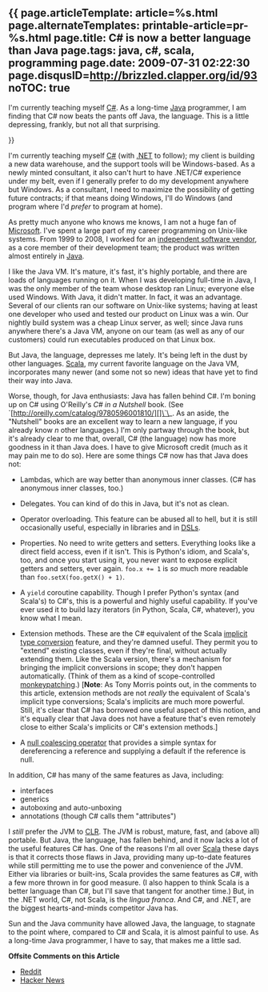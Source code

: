 {{
page.articleTemplate: article=%s.html
page.alternateTemplates: printable-article=pr-%s.html
page.title: C# is now a better language than Java
page.tags: java, c#, scala, programming
page.date: 2009-07-31 02:22:30
page.disqusID=http://brizzled.clapper.org/id/93
noTOC: true
---
I'm currently teaching myself
[C\#][]. As a
long-time [Java][] programmer, I am finding
that C\# now beats the pants off Java, the language. This is a
little depressing, frankly, but not all that surprising.

[C\#]: http://msdn.microsoft.com/en-us/vcsharp/aa336809.aspx
[Java]: http://java.sun.com/

}}

I'm currently teaching myself
[C\#][] (with
[.NET][] to follow); my client is
building a new data warehouse, and the support tools will be
Windows-based. As a newly minted consultant, it also can't hurt to
have .NET/C\# experience under my belt, even if I generally prefer
to do my development anywhere but Windows. As a consultant, I need
to maximize the possibility of getting future contracts; if that
means doing Windows, I'll do Windows (and program where I'd
*prefer* to program at home).

As pretty much anyone who knows me knows, I am not a huge fan of
[Microsoft][]. I've spent a large part of
my career programming on Unix-like systems. From 1999 to 2008, I
worked for an
[independent software vendor][],
as a core member of their development team; the product was written
almost entirely in [Java][].

I like the Java VM. It's mature, it's fast, it's highly portable,
and there are loads of languages running on it. When I was
developing full-time in Java, I was the only member of the team
whose desktop ran Linux; everyone else used Windows. With Java, it
didn't matter. In fact, it was an advantage. Several of our clients
ran our software on Unix-like systems; having at least one
developer who used and tested our product on Linux was a win. Our
nightly build system was a cheap Linux server, as well; since Java
runs anywhere there's a Java VM, anyone on our team (as well as any
of our customers) could run executables produced on that Linux
box.

But Java, the language, depresses me lately. It's being left in the
dust by other languages. [Scala][], my
current favorite language on the Java VM, incorporates many newer
(and some not so new) ideas that have yet to find their way into
Java.

Worse, though, for Java enthusiasts: Java has fallen behind C\#.
I'm boning up on C\# using O'Reilly's *C\# in a Nutshell* book.
(See
\`[http://oreilly.com/catalog/9780596001810/][]\`\_.
As an aside, the "Nutshell" books are an excellent way to learn a
new language, if you already know *n* other languages.) I'm only
partway through the book, but it's already clear to me that,
overall, C\# (the language) now has more goodness in it than Java
does. I have to give Microsoft credit (much as it may pain me to do
so). Here are some things C\# now has that Java does not:

-   Lambdas, which are way better than anonymous inner classes.
    (C\# has anonymous inner classes, too.)

-   Delegates. You can kind of do this in Java, but it's not as
    clean.

-   Operator overloading. This feature can be abused all to hell,
    but it is still occasionally useful, especially in libraries and in
    [DSLs][].

-   Properties. No need to write getters and setters. Everything
    looks like a direct field access, even if it isn't. This is
    Python's idiom, and Scala's, too, and once you start using it, you
    never want to expose explicit getters and setters, ever again.
    `foo.x += 1` is *so* much more readable than
    `foo.setX(foo.getX() + 1)`.

-   A `yield` coroutine capability. Though I prefer Python's syntax
    (and Scala's) to C\#'s, this is a powerful and highly useful
    capability. If you've ever used it to build lazy iterators (in
    Python, Scala, C\#, whatever), you know what I mean.

-   Extension methods. These are the C\# equivalent of the Scala
    [implicit type conversion][]
    feature, and they're damned useful. They permit you to "extend"
    existing classes, even if they're final, without actually extending
    them. Like the Scala version, there's a mechanism for bringing the
    implicit conversions in scope; they don't happen automatically.
    (Think of them as a kind of scope-controlled
    [monkeypatching][].)
    [**Note**: As Tony Morris points out, in the comments to this
    article, extension methods are not *really* the equivalent of
    Scala's implicit type conversions; Scala's implicits are much more
    powerful. Still, it's clear that C\# has borrowed one useful aspect
    of this notion, and it's equally clear that Java does not have a
    feature that's even remotely close to either Scala's implicits or
    C\#'s extension methods.]

-   A
    [null coalescing operator][]
    that provides a simple syntax for dereferencing a reference and
    supplying a default if the reference is null.


In addition, C\# has many of the same features as Java, including:

-   interfaces
-   generics
-   autoboxing and auto-unboxing
-   annotations (though C\# calls them "attributes")

I *still* prefer the JVM to
[CLR][].
The JVM is robust, mature, fast, and (above all) portable. But
Java, the language, has fallen behind, and it now lacks a lot of
the useful features C\# has. One of the reasons I'm all over
[Scala][] these days is that it corrects
those flaws in Java, providing many up-to-date features while still
permitting me to use the power and convenience of the JVM. Either
via libraries or built-ins, Scala provides the same features as
C\#, with a few more thrown in for good measure. (I also happen to
think Scala is a better language than C\#, but I'll save that
tangent for another time.) But, in the .NET world, C\#, not Scala,
is the *lingua franca*. And C\#, and .NET, are the biggest
hearts-and-minds competitor Java has.

Sun and the Java community have allowed Java, the language, to
stagnate to the point where, compared to C\# and Scala, it is
almost painful to use. As a long-time Java programmer, I have to
say, that makes me a little sad.

**Offsite Comments on this Article**

-   [Reddit][]
-   [Hacker News][]

[C\#]: http://msdn.microsoft.com/en-us/vcsharp/aa336809.aspx
[.NET]: http://www.microsoft.com/NET/
[Microsoft]: http://www.microsoft.com/
[independent software vendor]: http://www.ardentex.com/resumes/bmc/resume.html#FullTilt
[Java]: http://java.sun.com/
[Scala]: http://www.scala-lang.org/
[http://oreilly.com/catalog/9780596001810/]: http://oreilly.com/catalog/9780596001810/
[DSLs]: http://en.wikipedia.org/wiki/Domain-specific_language
[implicit type conversion]: http://scalada.blogspot.com/2008/03/implicit-conversions-magical-and.html
[monkeypatching]: http://en.wikipedia.org/wiki/Monkey_patch
[null coalescing operator]: http://msdn.microsoft.com/en-us/library/ms173224.aspx
[CLR]: http://scalada.blogspot.com/2008/03/implicit-conversions-magical-and.html
[Scala]: http://www.scala-lang.org/
[Reddit]: http://www.reddit.com/r/programming/comments/96836/c_is_now_a_better_language_than_java/
[Hacker News]: http://news.ycombinator.com/item?id=734487
